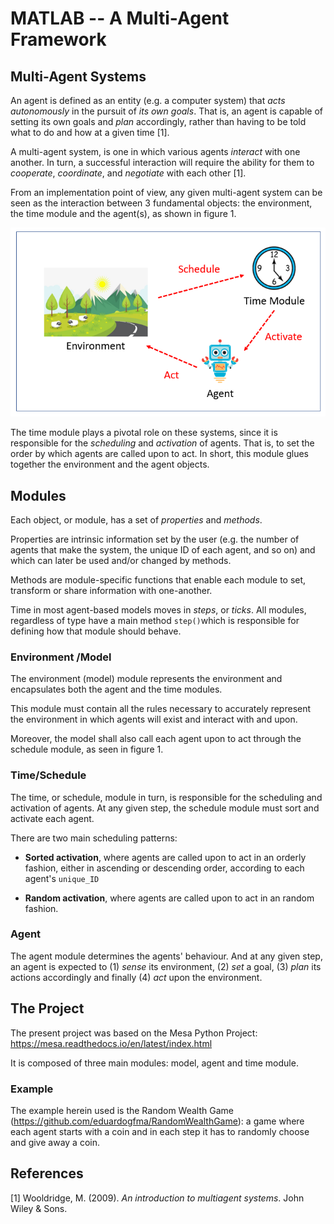 # MATLAB -- A Multi-Agent Framework

## Multi-Agent Systems
An agent is defined as an entity (e.g. a computer system) that *acts* *autonomously* in the pursuit of *its own goals*. That is, an agent is capable of setting its own goals and *plan* accordingly, rather than having to be told what to do and how at a given time [1].

A multi-agent system, is one in which various agents *interact* with one another. In turn, a successful interaction will require the ability for them to  *cooperate*, *coordinate*, and *negotiate* with each other [1].

From an implementation point of view, any given multi-agent system can be seen as the interaction between 3 fundamental objects: the environment, the time module and the agent(s), as shown in figure 1.

![MAScheme](MAScheme.png)

The time module plays a pivotal role on these systems, since it is responsible for the *scheduling* and *activation* of agents. That is, to set the order by which agents are called upon to act. In short, this module glues together the environment and the agent objects.

## Modules
Each object, or module, has a set of *properties* and *methods*.

Properties are intrinsic information set by the user (e.g. the number of agents that make the system, the unique ID of each agent, and so on) and which can later be used and/or changed by methods. 

Methods are module-specific functions that enable each module to set, transform or share information with one-another.

Time in most agent-based models moves in *steps*, or *ticks*.  All modules, regardless of type have a main method `step()`which is responsible for defining how that module should behave.

### Environment /Model
The environment (model) module represents the environment and encapsulates both the agent and the time modules.

This module must contain all the rules necessary to accurately represent the environment in which agents will exist and interact with and upon.

Moreover, the model shall also call each agent upon to act through the schedule module, as seen in figure 1.

### Time/Schedule
The time, or schedule, module in turn, is responsible for the scheduling and activation of agents. At any given step, the schedule module must sort and activate each agent.

There are two main scheduling patterns:
* **Sorted activation**, where agents are called upon to act in an orderly fashion, either in ascending or descending order, according to each agent's `unique_ID`

* **Random activation**, where agents are called upon to act in an random fashion.

### Agent
The agent module determines the agents' behaviour. And at any given step, an agent is expected to (1) *sense* its environment, (2) *set* a goal, (3) *plan* its actions accordingly and finally (4) *act* upon the environment.

## The Project
The present project was based on the Mesa Python Project: https://mesa.readthedocs.io/en/latest/index.html

It is composed of three main modules: model, agent and time module.

### Example
The example herein used is the Random Wealth Game (https://github.com/eduardogfma/RandomWealthGame): a game where each agent starts with a coin and in each step it has to randomly choose and give away a coin.

## References
[1] Wooldridge, M. (2009). _An introduction to multiagent systems_. John Wiley & Sons.